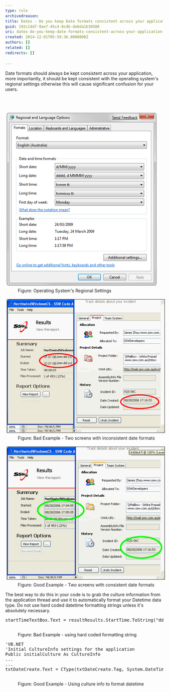 ```yaml
---
type: rule
archivedreason: 
title: Dates - Do you keep Date formats consistent across your application?
guid: 192c14d7-9ae7-45c4-8cdb-de6da1b39580
uri: dates-do-you-keep-date-formats-consistent-across-your-application
created: 2014-12-01T05:59:36.0000000Z
authors: []
related: []
redirects: []

---
```



<p>Date formats should always be kept consistent across your application, more importantly, 
                    it should be kept consistent with the operating system's regional settings otherwise 
                    this will cause significant confusion for your users.</p>
<br><excerpt class='endintro'></excerpt><br>
<dl class="image"><dt> 
      <img alt="OS Regional Settings" src="../../assets/BetterInterface_RegionalSettings.jpg" style="margin:5px;" />
   </dt><dd> Figure: Operating System's Regional Settings </dd></dl><dl class="badImage"><dt> 
      <img alt="Bad Example" src="../../assets/BadExampleDP.gif" style="margin:5px;width:582px;" />
   </dt><dd> Figure: Bad Example - Two screens with inconsistent date formats</dd></dl><dl class="goodImage"><dt> 
      <img alt="Good Example" src="../../assets/GoodExampleDP.gif" style="margin:5px;width:582px;" />
   </dt><dd> Figure: Good Example - Two screens with consistent date formats</dd></dl><p> The best way to do this in your code is to grab the culture information from the application thread and use it to automatically format your Datetime data type. Do not use hard coded datetime formatting strings unless it's absolutely necessary. </p><dl class="badCode"><dt><pre>startTimeTextBox.Text = resultResults.StartTime.ToString("dd/MM/yyyy hh:mm:ss");
                    </pre></dt><dd>Figure: Bad Example - using hard coded formatting string</dd></dl><dl class="goodCode"><dt><pre>'VB.NET
'Initial CultureInfo settings for the application
Public initialCulture As CultureInfo
...
...
txtDateCreate.Text = CType(txtDateCreate.Tag, System.DateTime).ToString(initialCulture.DateTimeFormat)
                    </pre></dt><dd>Figure: Good Example - Using culture info to format datetime</dd></dl>


